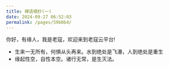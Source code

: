 ```yaml
---
title: 禅语摘抄(一)
date: 2024-09-27 06:52:03
permalink: /pages/59b0b4/
---
```


你好，有缘人，我是老寇，欢迎来到老寇云平台!

- 生来一无所有，何惧从头再来。水到绝处是飞瀑，人到绝处是重生
- 缘起性空，自性本空。诸行无常，是生灭法。
